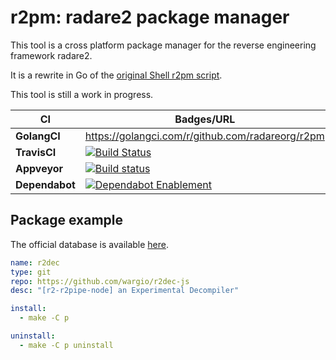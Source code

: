 # r2pm: radare2 package manager

This tool is a cross platform package manager for the reverse engineering
framework radare2.

It is a rewrite in Go of the [original Shell r2pm script](https://github.com/radare/radare2/blob/master/binr/r2pm/r2pm).

This tool is still a work in progress.

| CI | Badges/URL |
|----------|---------------------------------------------------------------------|
| **GolangCI** 	| https://golangci.com/r/github.com/radareorg/r2pm|
| **TravisCI** 	| [![Build Status](https://travis-ci.org/radareorg/r2pm.svg?branch=master)](https://travis-ci.org/radareorg/r2pm)|
| **Appveyor** 	|[![Build status](https://ci.appveyor.com/api/projects/status/3otiyo19a6hnyog3?svg=true)](https://ci.appveyor.com/project/radare/r2pm)|
| **Dependabot** 	|[![Dependabot Enablement](https://api.dependabot.com/badges/status?host=github&repo=radareorg/r2pm)](https://github.com/radareorg/r2pm/pulls?q=is%3Aopen+is%3Apr+label%3Adependencies)|

## Package example

The official database is available [here](https://github.com/radareorg/r2pm-db).

```yaml
name: r2dec
type: git
repo: https://github.com/wargio/r2dec-js
desc: "[r2-r2pipe-node] an Experimental Decompiler"

install: 
  - make -C p

uninstall:
  - make -C p uninstall

```
